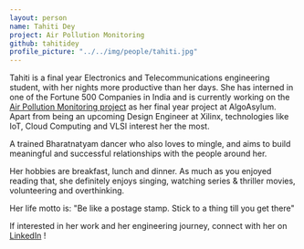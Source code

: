 ```yaml
---
layout: person
name: Tahiti Dey
project: Air Pollution Monitoring
github: tahitidey
profile_picture: "../../img/people/tahiti.jpg"
---
```

Tahiti is a final year Electronics and Telecommunications engineering student, with her nights more productive than her days. She has interned in one of the Fortune 500 Companies in India and is currently working on the [Air Pollution Monitoring project](https://github.com/algoasylum/PollutionMonitoringKit_InitialSetupPackage) as her final year project at AlgoAsylum. Apart from being an upcoming Design Engineer at Xilinx, technologies like IoT, Cloud Computing and VLSI interest her the most.   

A trained Bharatnatyam dancer who also loves to mingle, and aims to build meaningful and successful relationships with the people around her. 

Her hobbies are breakfast, lunch and dinner. As much as you enjoyed reading that, she definitely enjoys singing, watching series & thriller movies, volunteering and overthinking.

Her life motto is: "Be like a postage stamp. Stick to a thing till you get there"

If interested in her work and her engineering journey, connect with her on [LinkedIn](https://www.linkedin.com/in/tahiti-dey-8b13b7170/) ! 

